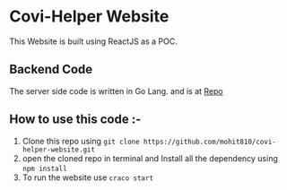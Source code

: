 # Covi-Helper Website

This Website is built using ReactJS as a POC.

## Backend Code

The server side code is written in Go Lang. and is at [Repo](https://github.com/mohit810/covi-helper-backend-code)

## How to use this code :-
1) Clone this repo using `git clone https://github.com/mohit810/covi-helper-website.git`
2) open the cloned repo in terminal and Install all the dependency using `npm install`
3) To run the website use `craco start`

